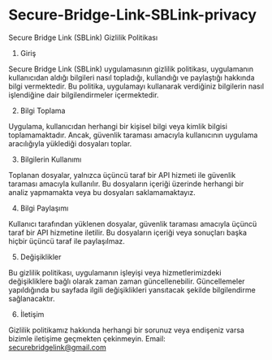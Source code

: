 # Secure-Bridge-Link-SBLink-privacy

Secure Bridge Link (SBLink) Gizlilik Politikası

1. Giriş

Secure Bridge Link (SBLink) uygulamasının gizlilik politikası, uygulamanın kullanıcıdan aldığı bilgileri nasıl topladığı, kullandığı ve paylaştığı hakkında bilgi vermektedir. Bu politika, uygulamayı kullanarak verdiğiniz bilgilerin nasıl işlendiğine dair bilgilendirmeler içermektedir.

2. Bilgi Toplama

Uygulama, kullanıcıdan herhangi bir kişisel bilgi veya kimlik bilgisi toplamamaktadır. Ancak, güvenlik taraması amacıyla kullanıcının uygulama aracılığıyla yüklediği dosyaları toplar.

3. Bilgilerin Kullanımı

Toplanan dosyalar, yalnızca üçüncü taraf bir API hizmeti ile güvenlik taraması amacıyla kullanılır. Bu dosyaların içeriği üzerinde herhangi bir analiz yapmamakta veya bu dosyaları saklamamaktayız.

4. Bilgi Paylaşımı

Kullanıcı tarafından yüklenen dosyalar, güvenlik taraması amacıyla üçüncü taraf bir API hizmetine iletilir. Bu dosyaların içeriği veya sonuçları başka hiçbir üçüncü taraf ile paylaşılmaz.

5. Değişiklikler

Bu gizlilik politikası, uygulamanın işleyişi veya hizmetlerimizdeki değişikliklere bağlı olarak zaman zaman güncellenebilir. Güncellemeler yapıldığında bu sayfada ilgili değişiklikleri yansıtacak şekilde bilgilendirme sağlanacaktır.

6. İletişim

Gizlilik politikamız hakkında herhangi bir sorunuz veya endişeniz varsa bizimle iletişime geçmekten çekinmeyin.
Email: securebridgelink@gmail.com
